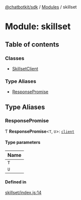 [@chatbotkit/sdk](../README.md) / [Modules](../modules.md) / skillset

# Module: skillset

## Table of contents

### Classes

- [SkillsetClient](../classes/skillset.SkillsetClient.md)

### Type Aliases

- [ResponsePromise](skillset.md#responsepromise)

## Type Aliases

### ResponsePromise

Ƭ **ResponsePromise**\<`T`, `U`\>: [`client`](client.md)

#### Type parameters

| Name |
| :------ |
| `T` |
| `U` |

#### Defined in

[skillset/index.js:14](https://github.com/chatbotkit/node-sdk/blob/main/packages/sdk/src/skillset/index.js#L14)
